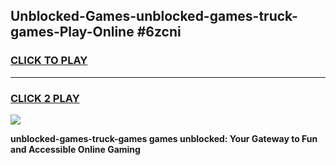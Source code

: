 
## Unblocked-Games-unblocked-games-truck-games-Play-Online #6zcni
<h3>
<a href="https://news.freeplayer.one?title=unblocked-games-truck-games&ref=3">CLICK TO PLAY</a></h3>
<hr>

<h3>
<a href="https://news.freeplayer.one?title=unblocked-games-truck-games&ref=3">CLICK 2 PLAY</a>
  
</h3>

<a href="https://news.freeplayer.one?title=unblocked-games-truck-games&ref=3"><img src="https://clearcache.store/games.png"></a>


**unblocked-games-truck-games games unblocked: Your Gateway to Fun and Accessible Online Gaming**
